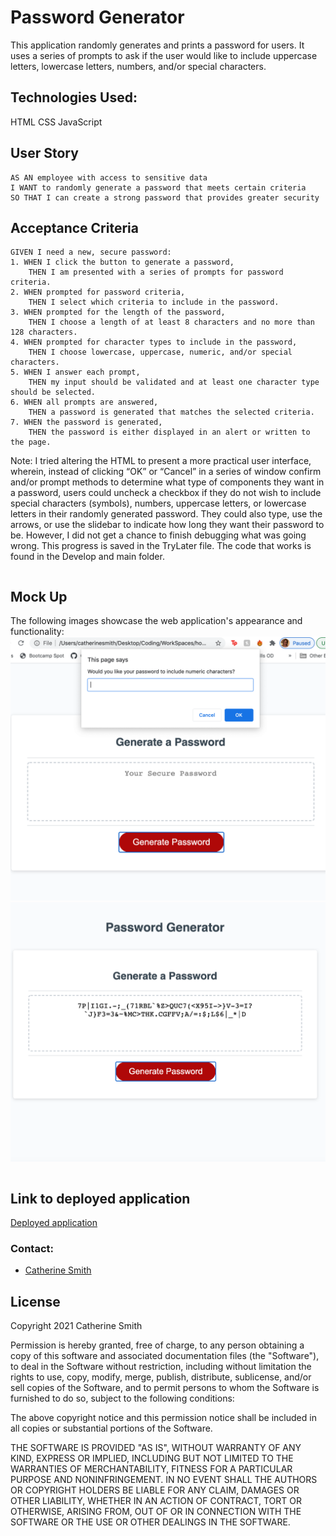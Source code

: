 # Password Generator
This application randomly generates and prints a password for users. It uses a series of prompts to ask if the user would like to include uppercase letters, lowercase letters, numbers, and/or special characters.

## Technologies Used:
HTML
CSS
JavaScript

## User Story

```
AS AN employee with access to sensitive data
I WANT to randomly generate a password that meets certain criteria
SO THAT I can create a strong password that provides greater security
```

## Acceptance Criteria

```
GIVEN I need a new, secure password:
1. WHEN I click the button to generate a password,
    THEN I am presented with a series of prompts for password criteria.
2. WHEN prompted for password criteria,
    THEN I select which criteria to include in the password.
3. WHEN prompted for the length of the password, 
    THEN I choose a length of at least 8 characters and no more than 128 characters.
4. WHEN prompted for character types to include in the password,
    THEN I choose lowercase, uppercase, numeric, and/or special characters.
5. WHEN I answer each prompt,
    THEN my input should be validated and at least one character type should be selected.
6. WHEN all prompts are answered,
    THEN a password is generated that matches the selected criteria.
7. WHEN the password is generated,
    THEN the password is either displayed in an alert or written to the page.
```
Note: I tried altering the HTML to present a more practical user interface, wherein, instead of clicking “OK” or “Cancel” in a series of window confirm and/or prompt methods to determine what type of components they want in a password, users could uncheck a checkbox if they do not wish to include special characters (symbols), numbers, uppercase letters, or lowercase letters in their randomly generated password. They could also type, use the arrows, or use the slidebar to indicate how long they want their password to be.  However, I did not get a chance to finish debugging what was going wrong. This progress is saved in the TryLater file.  The code that works is found in the Develop and main folder.

```
```
## Mock Up

The following images showcase the web application's appearance and functionality:
![screenshot](./images/Screenshot1.png)
![screenshot](images/Screenshot6.png)

```
```

## Link to deployed application
[Deployed application](https://crsmith01.github.io/homework-3-password-generator/)


### Contact:
* [Catherine Smith](https://github.com/crsmith01)


## License
 
Copyright 2021 Catherine Smith

Permission is hereby granted, free of charge, to any person obtaining a copy of this software and associated documentation files (the "Software"), to deal in the Software without restriction, including without limitation the rights to use, copy, modify, merge, publish, distribute, sublicense, and/or sell copies of the Software, and to permit persons to whom the Software is furnished to do so, subject to the following conditions:

The above copyright notice and this permission notice shall be included in all copies or substantial portions of the Software.

THE SOFTWARE IS PROVIDED "AS IS", WITHOUT WARRANTY OF ANY KIND, EXPRESS OR IMPLIED, INCLUDING BUT NOT LIMITED TO THE WARRANTIES OF MERCHANTABILITY, FITNESS FOR A PARTICULAR PURPOSE AND NONINFRINGEMENT. IN NO EVENT SHALL THE AUTHORS OR COPYRIGHT HOLDERS BE LIABLE FOR ANY CLAIM, DAMAGES OR OTHER LIABILITY, WHETHER IN AN ACTION OF CONTRACT, TORT OR OTHERWISE, ARISING FROM, OUT OF OR IN CONNECTION WITH THE SOFTWARE OR THE USE OR OTHER DEALINGS IN THE SOFTWARE.
